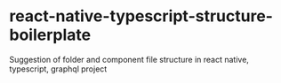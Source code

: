 # react-native-typescript-structure-boilerplate
Suggestion of folder and component file structure in react native, typescript, graphql project
